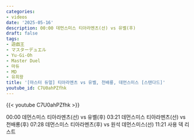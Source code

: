 ```yaml
---
categories:
- videos
date: '2025-05-16'
description: 00:00 데먼스미스 티아라멘츠(선) vs 유벨(후)
draft: false
tags:
- 遊戯王
- マスターデュエル
- Yu-Gi-Oh
- Master Duel
- 마듀
- MD
- 유희왕
title: '[마스터 듀얼] 티아라멘츠 vs 유벨, 천배룡, 데먼스미스 [스탠다드]'
youtube_id: C7U0ahPZfhk
---
```



{{< youtube C7U0ahPZfhk >}}

00:00 데먼스미스 티아라멘츠(선) vs 유벨(후)
03:21 데먼스미스 티아라멘츠(선) vs 천배룡(후)
07:28 데먼스미스 티아라멘츠(후) vs 원석 데먼스미스(선)
11:21 사용 덱 리스트